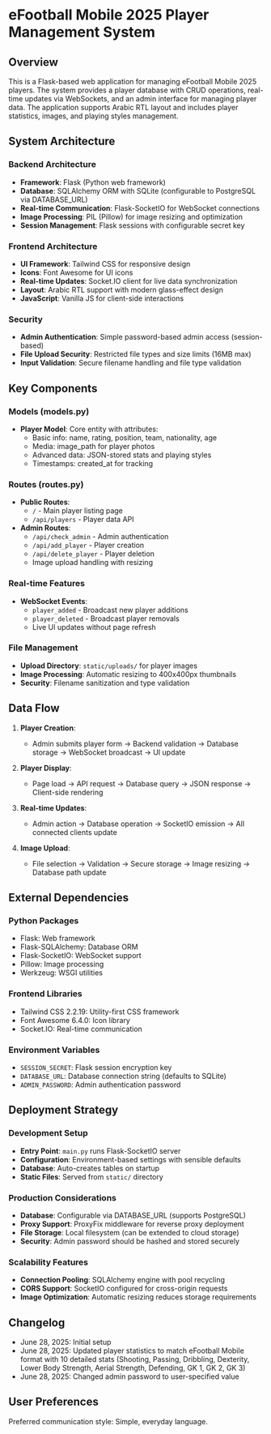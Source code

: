 # eFootball Mobile 2025 Player Management System

## Overview

This is a Flask-based web application for managing eFootball Mobile 2025 players. The system provides a player database with CRUD operations, real-time updates via WebSockets, and an admin interface for managing player data. The application supports Arabic RTL layout and includes player statistics, images, and playing styles management.

## System Architecture

### Backend Architecture
- **Framework**: Flask (Python web framework)
- **Database**: SQLAlchemy ORM with SQLite (configurable to PostgreSQL via DATABASE_URL)
- **Real-time Communication**: Flask-SocketIO for WebSocket connections
- **Image Processing**: PIL (Pillow) for image resizing and optimization
- **Session Management**: Flask sessions with configurable secret key

### Frontend Architecture
- **UI Framework**: Tailwind CSS for responsive design
- **Icons**: Font Awesome for UI icons
- **Real-time Updates**: Socket.IO client for live data synchronization
- **Layout**: Arabic RTL support with modern glass-effect design
- **JavaScript**: Vanilla JS for client-side interactions

### Security
- **Admin Authentication**: Simple password-based admin access (session-based)
- **File Upload Security**: Restricted file types and size limits (16MB max)
- **Input Validation**: Secure filename handling and file type validation

## Key Components

### Models (models.py)
- **Player Model**: Core entity with attributes:
  - Basic info: name, rating, position, team, nationality, age
  - Media: image_path for player photos
  - Advanced data: JSON-stored stats and playing styles
  - Timestamps: created_at for tracking

### Routes (routes.py)
- **Public Routes**: 
  - `/` - Main player listing page
  - `/api/players` - Player data API
- **Admin Routes**:
  - `/api/check_admin` - Admin authentication
  - `/api/add_player` - Player creation
  - `/api/delete_player` - Player deletion
  - Image upload handling with resizing

### Real-time Features
- **WebSocket Events**:
  - `player_added` - Broadcast new player additions
  - `player_deleted` - Broadcast player removals
  - Live UI updates without page refresh

### File Management
- **Upload Directory**: `static/uploads/` for player images
- **Image Processing**: Automatic resizing to 400x400px thumbnails
- **Security**: Filename sanitization and type validation

## Data Flow

1. **Player Creation**:
   - Admin submits player form → Backend validation → Database storage → WebSocket broadcast → UI update

2. **Player Display**:
   - Page load → API request → Database query → JSON response → Client-side rendering

3. **Real-time Updates**:
   - Admin action → Database operation → SocketIO emission → All connected clients update

4. **Image Upload**:
   - File selection → Validation → Secure storage → Image resizing → Database path update

## External Dependencies

### Python Packages
- Flask: Web framework
- Flask-SQLAlchemy: Database ORM
- Flask-SocketIO: WebSocket support
- Pillow: Image processing
- Werkzeug: WSGI utilities

### Frontend Libraries
- Tailwind CSS 2.2.19: Utility-first CSS framework
- Font Awesome 6.4.0: Icon library
- Socket.IO: Real-time communication

### Environment Variables
- `SESSION_SECRET`: Flask session encryption key
- `DATABASE_URL`: Database connection string (defaults to SQLite)
- `ADMIN_PASSWORD`: Admin authentication password

## Deployment Strategy

### Development Setup
- **Entry Point**: `main.py` runs Flask-SocketIO server
- **Configuration**: Environment-based settings with sensible defaults
- **Database**: Auto-creates tables on startup
- **Static Files**: Served from `static/` directory

### Production Considerations
- **Database**: Configurable via DATABASE_URL (supports PostgreSQL)
- **Proxy Support**: ProxyFix middleware for reverse proxy deployment
- **File Storage**: Local filesystem (can be extended to cloud storage)
- **Security**: Admin password should be hashed and stored securely

### Scalability Features
- **Connection Pooling**: SQLAlchemy engine with pool recycling
- **CORS Support**: SocketIO configured for cross-origin requests
- **Image Optimization**: Automatic resizing reduces storage requirements

## Changelog

- June 28, 2025: Initial setup
- June 28, 2025: Updated player statistics to match eFootball Mobile format with 10 detailed stats (Shooting, Passing, Dribbling, Dexterity, Lower Body Strength, Aerial Strength, Defending, GK 1, GK 2, GK 3)
- June 28, 2025: Changed admin password to user-specified value

## User Preferences

Preferred communication style: Simple, everyday language.